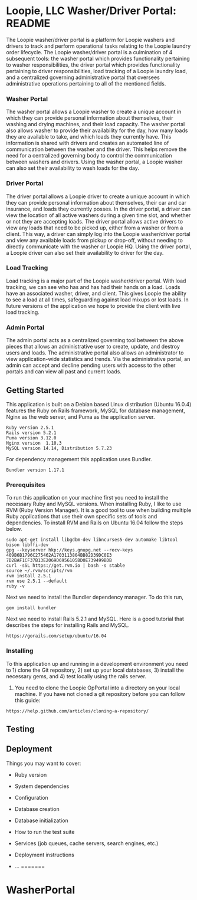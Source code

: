 # Loopie, LLC Washer/Driver Portal: README

The Loopie washer/driver portal is a platform for Loopie washers and drivers to track and perform operational tasks relating to the Loopie laundry order lifecycle.  The Loopie washer/driver portal is a culmination of 4 subsequent tools: the washer portal which provides functionality pertaining to washer responsibilities, the driver portal which provides functionality pertaining to driver responsibilities, load tracking of a Loopie laundry load, and a centralized governing administrative portal that oversees administrative operations pertaining to all of the mentioned fields.

### Washer Portal

The washer portal allows a Loopie washer to create a unique account in which they can provide personal information about themselves, their washing and drying machines, and their load capacity.  The washer portal also allows washer to provide their availability for the day, how many loads they are available to take, and which loads they currently have.  This information is shared with drivers and creates an automated line of communication between the washer and the driver.  This helps remove the need for a centralized governing body to control the communication between washers and drivers.  Using the washer portal, a Loopie washer can also set their availability to wash loads for the day.

### Driver Portal

The driver portal allows a Loopie driver to create a unique account in which they can provide personal information about themselves, their car and car insurance, and loads they currently posses.  In the driver portal, a driver can view the location of all active washers during a given time slot, and whether or not they are accepting loads.  The driver portal allows active drivers to view any loads that need to be picked up, either from a washer or from a client.  This way, a driver can simply log into the Loopie washer/driver portal and view any available loads from pickup or drop-off, without needing to directly communicate with the washer or Loopie HQ.  Using the driver portal, a Loopie driver can also set their availability to driver for the day.   

### Load Tracking

Load tracking is a major part of the Loopie washer/driver portal.  With load tracking, we can see who has and has had their hands on a load.  Loads have an associated washer, driver, and client.  This gives Loopie the ability to see a load at all times, safeguarding against load mixups or lost loads.  In future versions of the application we hope to provide the client with live load tracking.  

### Admin Portal    

The admin portal acts as a centralized governing tool between the above pieces that allows an administrative user to create, update, and destroy users and loads.  The administrative portal also allows an administrator to view application-wide statistics and trends.  Via the administrative portal, an admin can accept and decline pending users with access to the other portals and can view all past and current loads.  

## Getting Started

This application is built on a Debian based Linux distribution (Ubuntu 16.0.4) features the Ruby on Rails framework, MySQL for database management, Nginx as the web server, and Puma as the application server.

```
Ruby version 2.5.1
Rails version 5.2.1
Puma version 3.12.0
Nginx version  1.10.3
MySQL version 14.14, Distribution 5.7.23
```

For dependency management this application uses Bundler.

```
Bundler version 1.17.1
```

### Prerequisites

To run this application on your machine first you need to install the necessary Ruby and MySQL versions.  When installing Ruby, I like to use RVM (Ruby Version Manager).  It is a good tool to use when building multiple Ruby applications that use their own specific sets of tools and dependencies.  To install RVM and Rails on Ubuntu 16.04 follow the steps below.

```
sudo apt-get install libgdbm-dev libncurses5-dev automake libtool bison libffi-dev
gpg --keyserver hkp://keys.gnupg.net --recv-keys 409B6B1796C275462A1703113804BB82D39DC0E3 7D2BAF1CF37B13E2069D6956105BD0E739499BDB
curl -sSL https://get.rvm.io | bash -s stable
source ~/.rvm/scripts/rvm
rvm install 2.5.1
rvm use 2.5.1 --default
ruby -v
```

Next we need to install the Bundler dependency manager.  To do this run,

```
gem install bundler
```

Next we need to install Rails 5.2.1 and MySQL.  Here is a good tutorial that describes the steps for installing Rails and MySQL.

```
https://gorails.com/setup/ubuntu/16.04
```

### Installing
To this application up and running in a development environment you need to 1) clone the Git repository, 2) set up your local databases, 3) install the necessary gems, and 4) test locally using the rails server.

1. You need to clone the Loopie OpPortal into a directory on your local machine.  If you have not cloned a git repository before you can follow this guide:

```
https://help.github.com/articles/cloning-a-repository/
```



## Testing

## Deployment

Things you may want to cover:

* Ruby version

* System dependencies

* Configuration

* Database creation

* Database initialization

* How to run the test suite

* Services (job queues, cache servers, search engines, etc.)

* Deployment instructions

* ...
=======
# WasherPortal
